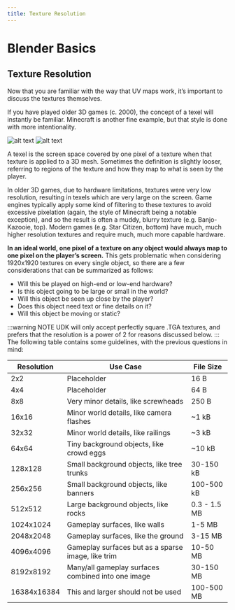 ```yaml
---
title: Texture Resolution
---
```

# Blender Basics

## Texture Resolution

Now that you are familiar with the way that UV maps work, it’s important to discuss the textures themselves.

If you have played older 3D games (c. 2000), the concept of a texel will instantly be familiar. Minecraft is another fine example, but that style is done with more intentionality.

![alt text](~@images/Blender/basics/image97.png "Old school cool")
![alt text](~@images/Blender/basics/image63.png "New school cool")

A texel is the screen space covered by one pixel of a texture when that texture is applied to a 3D mesh. Sometimes the definition is slightly looser, referring to regions of the texture and how they map to what is seen by the player.

In older 3D games, due to hardware limitations, textures were very low resolution, resulting in texels which are very large on the screen. Game engines typically apply some kind of filtering to these textures to avoid excessive pixelation (again, the style of Minecraft being a notable exception), and so the result is often a muddy, blurry texture (e.g. Banjo-Kazooie, top). Modern games (e.g. Star Citizen, bottom) have much, much higher resolution textures and require much, much more capable hardware.

**In an ideal world, one pixel of a texture on any object would always map to one pixel on the player’s screen.** This gets problematic when considering 1920x1920 textures on every single object, so there are a few considerations that can be summarized as follows:

* Will this be played on high-end or low-end hardware?
* Is this object going to be large or small in the world?
* Will this object be seen up close by the player?
* Does this object need text or fine details on it?
* Will this object be moving or static?

:::warning NOTE
UDK will only accept perfectly square .TGA textures, and prefers that the resolution is a power of 2 for reasons discussed below.
:::
The following table contains some guidelines, with the previous questions in mind:

| Resolution  | Use Case                                           | File Size    |
| ----------- | -------------------------------------------------- | ------------ |
| 2x2         | Placeholder                                        | 16 B         |
| 4x4         | Placeholder                                        | 64 B         |
| 8x8         | Very minor details, like screwheads                | 250 B        |
| 16x16       | Minor world details, like camera flashes           | ~1 kB        |
| 32x32       | Minor world details, like railings                 | ~3 kB        |
| 64x64       | Tiny background objects, like crowd eggs           | ~10 kB       |
| 128x128     | Small background objects, like tree trunks         | 30-150 kB    |
| 256x256     | Small background objects, like banners             | 100-500 kB   |
| 512x512     | Large background objects, like rocks               | 0.3 - 1.5 MB |
| 1024x1024   | Gameplay surfaces, like walls                      | 1-5 MB       |
| 2048x2048   | Gameplay surfaces, like the ground                 | 3-15 MB      |
| 4096x4096   | Gameplay surfaces but as a sparse image, like trim | 10-50 MB     |
| 8192x8192   | Many/all gameplay surfaces combined into one image | 30-150 MB    |
| 16384x16384 | This and larger should not be used                 | 100-500 MB   |
